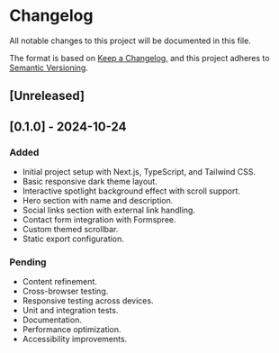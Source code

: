 # Changelog

All notable changes to this project will be documented in this file.

The format is based on [Keep a Changelog](https://keepachangelog.com/en/1.1.0/),
and this project adheres to [Semantic Versioning](https://semver.org/spec/v2.0.0.html).

## [Unreleased]

## [0.1.0] - 2024-10-24

### Added

- Initial project setup with Next.js, TypeScript, and Tailwind CSS.
- Basic responsive dark theme layout.
- Interactive spotlight background effect with scroll support.
- Hero section with name and description.
- Social links section with external link handling.
- Contact form integration with Formspree.
- Custom themed scrollbar.
- Static export configuration.

### Pending

- Content refinement.
- Cross-browser testing.
- Responsive testing across devices.
- Unit and integration tests.
- Documentation.
- Performance optimization.
- Accessibility improvements.
